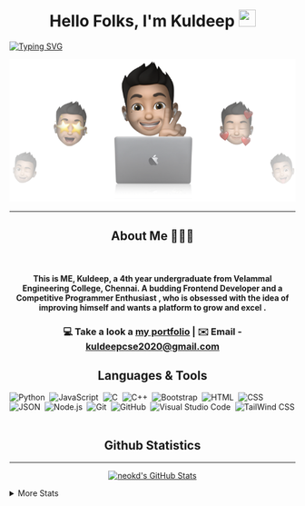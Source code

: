 <h1 align="center">Hello Folks, I'm Kuldeep <img src="https://raw.githubusercontent.com/MartinHeinz/MartinHeinz/master/wave.gif" height = "30px" width="30px"></h1>


[![Typing SVG](https://readme-typing-svg.demolab.com?font=Fira+Code&pause=1000&color=F7F7F7&center=true&vCenter=true&width=500&height=80&lines=Student+%F0%9F%91%A8%E2%80%8D%F0%9F%8E%93;Software+Developer+%F0%9F%A7%91%E2%80%8D%F0%9F%92%BB;Engineer+%F0%9F%A7%91%E2%80%8D%F0%9F%92%BB;AI+%26+ML+%F0%9F%A4%96)](https://git.io/typing-svg)

<p align="center"><img src="https://github.com/neokd/neokd/blob/main/bg.png"></p>

<hr>
<h2 align="center">About Me 👨🏻‍💻</h2>
<br/>
<h4 align="center">This is ME, Kuldeep, a 4th year undergraduate from Velammal Engineering College, Chennai.
A budding Frontend Developer and a Competitive Programmer Enthusiast  ,
who is obsessed with the idea of improving himself and wants a platform to grow and excel  .</h4>

  <h3 align="center">💻 Take a look a  <a href="https://neokd.github.io/">my portfolio</a> | ✉️ Email - <a href="mailto:kuldeepcse2020@gmail.com">kuldeepcse2020@gmail.com</a></h3>

<h2 align="center">Languages & Tools </h2>


![Python](https://img.shields.io/badge/-Python-05122A?style=flat&logo=python)&nbsp;
![JavaScript](https://img.shields.io/badge/-JavaScript-05122A?style=flat&logo=javascript)&nbsp;
![C](https://img.shields.io/badge/-C-05122A?style=flat&logo=C&logoColor=A8B9CC)&nbsp;
![C++](https://img.shields.io/badge/-C++-05122A?style=flat&logo=C%2B%2B&logoColor=00599C)&nbsp;
![Bootstrap](https://img.shields.io/badge/-Bootstrap-05122A?style=flat&logo=bootstrap&logoColor=563D7C)&nbsp;
![HTML](https://img.shields.io/badge/-HTML-05122A?style=flat&logo=HTML5)&nbsp;
![CSS](https://img.shields.io/badge/-CSS-05122A?style=flat&logo=CSS3&logoColor=1572B6)&nbsp;
![JSON](https://img.shields.io/badge/-JSON-05122A?style=flat&logo=json&logoColor=000000)&nbsp;
![Node.js](https://img.shields.io/badge/-Node.js-05122A?style=flat&logo=node.js&logoColor=339933)&nbsp;
![Git](https://img.shields.io/badge/-Git-05122A?style=flat&logo=git)&nbsp;
![GitHub](https://img.shields.io/badge/-GitHub-05122A?style=flat&logo=github)&nbsp;
![Visual Studio Code](https://img.shields.io/badge/-Visual%20Studio%20Code-05122A?style=flat&logo=visual-studio-code&logoColor=007ACC)&nbsp;
![TailWind CSS](https://img.shields.io/badge/-TailwindCSS-05122A?style=flat&logo=tailwindCSS&logoColor=563D7C)&nbsp;

<h2 align="center">Github Statistics</h2>
<hr>


  <p align="center">
 <a  href="https://awesome-github-stats.azurewebsites.net/index.html??cardType=github&theme=dark"> 
     <img  width="47%" alt="neokd's GitHub Stats" src="https://awesome-github-stats.azurewebsites.net/user-stats/neokd?cardType=github&theme=dark" />  
</a>
  </p>

<details>
  <summary>More Stats</summary>
  
  <img align="left" width="47%"  src="https://github-readme-stats.vercel.app/api/top-langs/?username=neokd&hide=html&theme=dark&layout=compact&langs_count=8">

<img align="right" width="47%"  src="https://github-readme-streak-stats.herokuapp.com?user=neokd&theme=dark">

</details>





  


